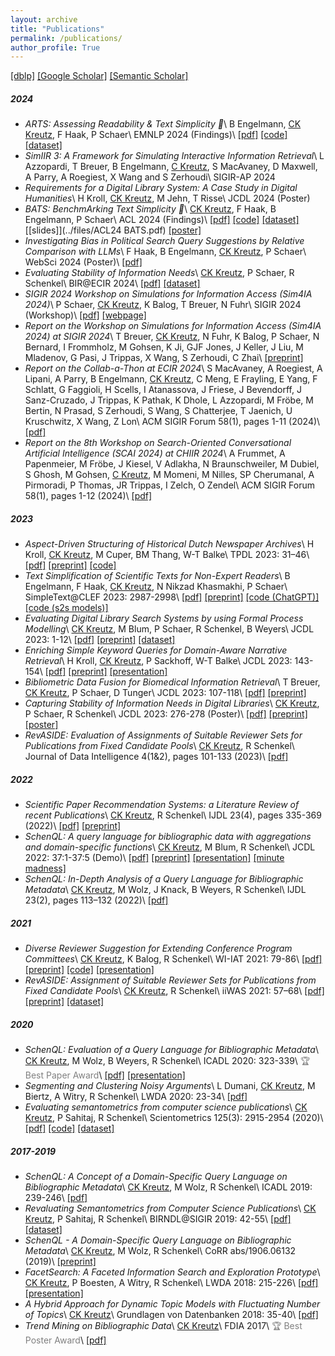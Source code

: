 ```yaml
---
layout: archive
title: "Publications"
permalink: /publications/
author_profile: True
---
```


<a href="https://dblp.org/pid/k/ck">[dblp]</a> <a href="https://scholar.google.de/citations?user=dEIZFJUAAAAJ">[Google Scholar]</a> <a href="https://www.semanticscholar.org/author/Christin-Katharina-Kreutz/46351484">[Semantic Scholar]</a>


##### 2024
- *ARTS: Assessing Readability & Text Simplicity 🎨*\\
B Engelmann, <u>CK Kreutz</u>, F Haak, P Schaer\\
EMNLP 2024 (Findings)\\
[[pdf]](..\files\ARTS.pdf) [[code]](https://github.com/irgroup/ARTS) [[dataset]](https://zenodo.org/records/13847807)
- *SimIIR 3: A Framework for Simulating Interactive Information Retrieval*\\
L Azzopardi, T Breuer, B Engelmann, <u>C Kreutz</u>, S MacAvaney, D Maxwell, A Parry, A Roegiest, X Wang and S Zerhoudi\\
SIGIR-AP 2024
- *Requirements for a Digital Library System: A Case Study in Digital Humanities*\\
H Kroll, <u>CK Kreutz</u>, M Jehn, T Risse\\
JCDL 2024 (Poster)
- *BATS: BenchmArking Text Simplicity 🦇*\\
<u>CK Kreutz</u>, F Haak, B Engelmann, P Schaer\\
ACL 2024 (Findings)\\
[[pdf]](https://aclanthology.org/2024.findings-acl.712.pdf)
[[code]](https://github.com/bjoernengelmann/BATS) [[dataset]](https://zenodo.org/records/11371690) [[slides]](../files/ACL24 BATS.pdf) [[poster]](../files/BATS_ACL-poster.pdf)
- *Investigating Bias in Political Search Query Suggestions by Relative Comparison with LLMs*\\
F Haak, B Engelmann, <u>CK Kreutz</u>, P Schaer\\
WebSci 2024 (Poster)\\
[[pdf]](https://dl.acm.org/doi/10.1145/3630744.3658415)
- *Evaluating Stability of Information Needs*\\
<u>CK Kreutz</u>, P Schaer, R Schenkel\\
BIR@ECIR 2024\\
[[pdf]](https://drive.google.com/file/d/1y1lnYSjWAfcM4Euia6gZjxftikTj9lhn/view) [[dataset]](https://zenodo.org/records/10791641)
- *SIGIR 2024 Workshop on Simulations for Information Access (Sim4IA 2024)*\\
P Schaer, <u>CK Kreutz</u>, K Balog, T Breuer, N Fuhr\\
SIGIR 2024 (Workshop)\\
[[pdf]](https://dl.acm.org/doi/10.1145/3626772.3657991) [[webpage]](https://sim4ia.org/sigir2024/)
- *Report on the Workshop on Simulations for Information Access (Sim4IA 2024) at SIGIR 2024*\\
T Breuer, <u>CK Kreutz</u>, N Fuhr, K Balog, P Schaer, N Bernard, I Frommholz, M Gohsen, K Ji, GJF Jones, J Keller, J Liu, M Mladenov, G Pasi, J Trippas, X Wang, S Zerhoudi, C Zhai\\
[[preprint]](https://arxiv.org/pdf/2409.18024)
- *Report on the Collab-a-Thon at ECIR 2024*\\
S MacAvaney, A Roegiest, A Lipani, A Parry, B Engelmann, <u>CK Kreutz</u>, C Meng, E Frayling, E Yang, F Schlatt, G Faggioli, H Scells, I Atanassova, J Friese, J Bevendorff, J Sanz-Cruzado, J Trippas, K Pathak, K Dhole, L Azzopardi, M Fröbe, M Bertin, N Prasad, S Zerhoudi, S Wang, S Chatterjee, T Jaenich, U Kruschwitz, X Wang, Z Lon\\
ACM SIGIR Forum 58(1), pages 1-11 (2024)\\
[[pdf]](https://dl.acm.org/doi/abs/10.1145/3687273.3687287)
- *Report on the 8th Workshop on Search-Oriented Conversational Artificial Intelligence (SCAI 2024) at CHIIR 2024*\\
A Frummet, A Papenmeier, M Fröbe, J Kiesel, V Adlakha, N Braunschweiler, M Dubiel, S Ghosh, M Gohsen, <u>C Kreutz</u>, M Momeni, M Nilles, SP Cherumanal, A Pirmoradi, P Thomas, JR Trippas, I Zelch, O Zendel\\
ACM SIGIR Forum 58(1), pages 1-12 (2024)\\
[[pdf]](https://downloads.webis.de/publications/papers/frummet_2024b.pdf)

##### 2023

- *Aspect-Driven Structuring of Historical Dutch Newspaper Archives*\\
H Kroll, <u>CK Kreutz</u>, M Cuper, BM Thang, W-T Balke\\
TPDL 2023: 31–46\\
[[pdf]](https://link.springer.com/chapter/10.1007/978-3-031-43849-3_4)
[[preprint]](https://arxiv.org/pdf/2307.09203.pdf)
[[code]](https://github.com/HermannKroll/AspectDrivenNewsStructuring)
- *Text Simplification of Scientific Texts for Non-Expert Readers*\\
B Engelmann, F Haak, <u>CK Kreutz</u>, N Nikzad Khasmakhi, P Schaer\\
SimpleText@CLEF 2023: 2987-2998\\
[[pdf]](https://ceur-ws.org/Vol-3497/paper-250.pdf)
[[preprint]](https://arxiv.org/pdf/2307.03569.pdf)
[[code (ChatGPT)]](https://colab.research.google.com/drive/10LyozPzxUlqFxHkXyfjxezO469c1ou9z?usp=sharing)
[[code (s2s models)]](https://colab.research.google.com/drive/1dI0rGH2mPMJ8OdsGnrqAz0HWQzfQCxK0?usp=sharing)
- *Evaluating Digital Library Search Systems by using Formal Process Modelling*\\
<u>CK Kreutz</u>, M Blum, P Schaer, R Schenkel, B Weyers\\
JCDL 2023: 1-12\\
[[pdf]](https://ieeexplore.ieee.org/document/10265884)
[[preprint]](https://arxiv.org/pdf/2304.11651.pdf) 
[[dataset]](https://zenodo.org/record/7826530#.ZEzaXy9n5hE)
- *Enriching Simple Keyword Queries for Domain-Aware Narrative Retrieval*\\
H Kroll, <u>CK Kreutz</u>, P Sackhoff, W-T Balke\\
JCDL 2023: 143-154\\
[[pdf]](https://ieeexplore.ieee.org/document/10266304)
[[preprint]](https://arxiv.org/pdf/2304.07604.pdf)
[[presentation]](https://youtu.be/FxkrcI7DROs)
- *Bibliometric Data Fusion for Biomedical Information Retrieval*\\
T Breuer, <u>CK Kreutz</u>, P Schaer, D Tunger\\
JCDL 2023: 107-118\\
[[pdf]](https://ieeexplore.ieee.org/document/10265867)
[[preprint]](https://arxiv.org/pdf/2304.13012.pdf)
- *Capturing Stability of Information Needs in Digital Libraries*\\
<u>CK Kreutz</u>, P Schaer, R Schenkel\\
JCDL 2023: 276-278 (Poster)\\
[[pdf]](https://ieeexplore.ieee.org/document/10266230)
[[preprint]](https://arxiv.org/pdf/2304.11656.pdf) 
[[poster]](../files/JCDL_Poster.pdf)
- *RevASIDE: Evaluation of Assignments of Suitable Reviewer Sets for Publications from Fixed Candidate Pools*\\
<u>CK Kreutz</u>, R Schenkel\\
Journal of Data Intelligence 4(1&2), pages 101-133 (2023)\\
[[pdf]](https://www.rintonpress.com/xjdi4/xjdi4-12/101-133.pdf)

##### 2022
- *Scientific Paper Recommendation Systems: a Literature Review of recent Publications*\\
<u>CK Kreutz</u>, R Schenkel\\
IJDL 23(4), pages 335-369 (2022)\\
[[pdf]](https://link.springer.com/content/pdf/10.1007/s00799-022-00339-w.pdf) 
[[preprint]](https://arxiv.org/pdf/2201.00682.pdf)
- *SchenQL: A query language for bibliographic data with aggregations and domain-specific functions*\\
<u>CK Kreutz</u>, M Blum, R Schenkel\\
JCDL 2022: 37:1-37:5 (Demo)\\
[[pdf]](https://dl.acm.org/doi/10.1145/3529372.3533282) 
[[preprint]](https://arxiv.org/pdf/2205.06513.pdf) 
[[presentation]](https://youtu.be/pkaKe7vo9ys) 
[[minute madness]](https://youtu.be/8Y11qdD-Ymc)
- *SchenQL: In-Depth Analysis of a Query Language for Bibliographic Metadata*\\
<u>CK Kreutz</u>, M Wolz, J Knack, B Weyers, R Schenkel\\
IJDL 23(2), pages 113–132 (2022)\\
[[pdf]](https://link.springer.com/content/pdf/10.1007/s00799-021-00317-8.pdf)

##### 2021
- *Diverse Reviewer Suggestion for Extending Conference Program Committees*\\
<u>CK Kreutz</u>, K Balog, R Schenkel\\
WI-IAT 2021: 79-86\\
[[pdf]](https://dl.acm.org/doi/pdf/10.1145/3486622.3493931) 
[[preprint]](http://arxiv.org/pdf/2201.11030.pdf)
[[code]](https://github.com/kreutzch/DiveRS) 
[[presentation]](https://www.youtube.com/watch?v=0JgLfhDohf0)
- *RevASIDE: Assignment of Suitable Reviewer Sets for Publications from Fixed Candidate Pools*\\
<u>CK Kreutz</u>, R Schenkel\\
iiWAS 2021: 57–68\\
[[pdf]](https://dl.acm.org/doi/pdf/10.1145/3487664.3487673) [[preprint]](https://arxiv.org/pdf/2110.02862.pdf) [[dataset]](https://zenodo.org/record/4071874#.ZEzavy9n68U)

##### 2020
- *SchenQL: Evaluation of a Query Language for Bibliographic Metadata*\\
<u>CK Kreutz</u>, M Wolz, B Weyers, R Schenkel\\
ICADL 2020: 323-339\\
<span style="color:grey">🏆 Best Paper Award</span>\\
[[pdf]](../files/SchenQL_2020.pdf) [[presentation]](https://www.youtube.com/watch?v=5LCQiePRzHU)
- *Segmenting and Clustering Noisy Arguments*\\
L Dumani, <u>CK Kreutz</u>, M Biertz, A Witry, R Schenkel\\
LWDA 2020: 23-34\\
[[pdf]](http://ceur-ws.org/Vol-2738/LWDA2020_paper_24.pdf)
- *Evaluating semantometrics from computer science publications*\\
<u>CK Kreutz</u>, P Sahitaj, R Schenkel\\
Scientometrics 125(3): 2915-2954 (2020)\\
[[pdf]](https://link.springer.com/content/pdf/10.1007/s11192-020-03409-5.pdf) [[code]](https://github.com/dbis-trier-university/Semantometrics) [[dataset]](https://zenodo.org/record/3693939#.ZEzawi9n68U)

##### 2017-2019
- *SchenQL: A Concept of a Domain-Specific Query Language on Bibliographic Metadata*\\
<u>CK Kreutz</u>, M Wolz, R Schenkel\\
ICADL 2019: 239-246\\
[[pdf]](https://link.springer.com/content/pdf/10.1007%2F978-3-030-34058-2_22.pdf)
- *Revaluating Semantometrics from Computer Science Publications*\\
<u>CK Kreutz</u>, P Sahitaj, R Schenkel\\
BIRNDL@SIGIR 2019: 42-55\\
[[pdf]](http://ceur-ws.org/Vol-2414/paper5.pdf) [[dataset]](https://zenodo.org/record/3258164#.ZEzavS9n68U)
- *SchenQL - A Domain-Specific Query Language on Bibliographic Metadata*\\
<u>CK Kreutz</u>, M Wolz, R Schenkel\\
CoRR abs/1906.06132 (2019)\\
[[preprint]](https://arxiv.org/pdf/1906.06132.pdf)
- *FacetSearch: A Faceted Information Search and Exploration Prototype*\\
<u>CK Kreutz</u>, P Boesten, A Witry, R Schenkel\\
LWDA 2018: 215-226\\
[[pdf]](http://ceur-ws.org/Vol-2191/paper26.pdf) [[presentation]](http://data.dws.informatik.uni-mannheim.de/lwda2018/Joint%20Session%201%20Christin%20Katharina%20Kreutz.mp4)
- *A Hybrid Approach for Dynamic Topic Models with Fluctuating Number of Topics*\\
<u>CK Kreutz</u>\\
Grundlagen von Datenbanken 2018: 35-40\\
[[pdf]](http://ceur-ws.org/Vol-2126/paper5.pdf)
- *Trend Mining on Bibliographic Data*\\
<u>CK Kreutz</u>\\
FDIA 2017\\
<span style="color:grey">🏆 Best Poster Award</span>\\
[[pdf]](https://doi.org/10.14236/ewic/FDIA2017.11)
